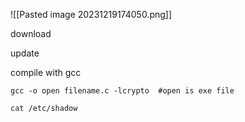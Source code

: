 ![[Pasted image 20231219174050.png]]


download

update 

compile with gcc

```shell
gcc -o open filename.c -lcrypto  #open is exe file
```

```shell
cat /etc/shadow
```